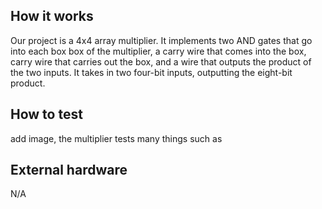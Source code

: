 <!---

This file is used to generate your project datasheet. Please fill in the information below and delete any unused
sections.

You can also include images in this folder and reference them in the markdown. Each image must be less than
512 kb in size, and the combined size of all images must be less than 1 MB.
-->

## How it works

Our project is a 4x4 array multiplier. It implements two AND gates that go into each box box of the multiplier, a carry wire that comes into the box, carry wire that carries out the box, and a wire that outputs the product of the two inputs. It takes in two four-bit inputs, outputting the eight-bit product.

## How to test

add image, the multiplier tests many things such as

## External hardware

N/A
